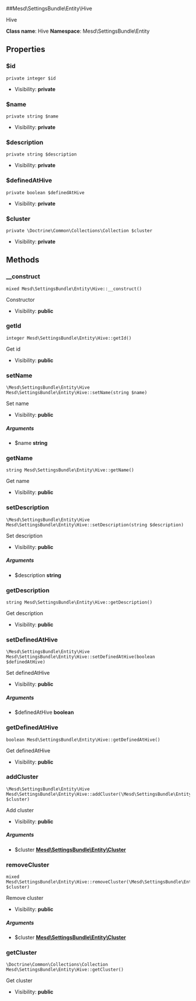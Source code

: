 ##Mesd\SettingsBundle\Entity\Hive

Hive




**Class name**: Hive
**Namespace**: Mesd\SettingsBundle\Entity





Properties
----------


### $id

    private integer $id





* Visibility: **private**


### $name

    private string $name





* Visibility: **private**


### $description

    private string $description





* Visibility: **private**


### $definedAtHive

    private boolean $definedAtHive





* Visibility: **private**


### $cluster

    private \Doctrine\Common\Collections\Collection $cluster





* Visibility: **private**


Methods
-------


### __construct

    mixed Mesd\SettingsBundle\Entity\Hive::__construct()

Constructor



* Visibility: **public**




### getId

    integer Mesd\SettingsBundle\Entity\Hive::getId()

Get id



* Visibility: **public**




### setName

    \Mesd\SettingsBundle\Entity\Hive Mesd\SettingsBundle\Entity\Hive::setName(string $name)

Set name



* Visibility: **public**


##### Arguments
* $name **string**



### getName

    string Mesd\SettingsBundle\Entity\Hive::getName()

Get name



* Visibility: **public**




### setDescription

    \Mesd\SettingsBundle\Entity\Hive Mesd\SettingsBundle\Entity\Hive::setDescription(string $description)

Set description



* Visibility: **public**


##### Arguments
* $description **string**



### getDescription

    string Mesd\SettingsBundle\Entity\Hive::getDescription()

Get description



* Visibility: **public**




### setDefinedAtHive

    \Mesd\SettingsBundle\Entity\Hive Mesd\SettingsBundle\Entity\Hive::setDefinedAtHive(boolean $definedAtHive)

Set definedAtHive



* Visibility: **public**


##### Arguments
* $definedAtHive **boolean**



### getDefinedAtHive

    boolean Mesd\SettingsBundle\Entity\Hive::getDefinedAtHive()

Get definedAtHive



* Visibility: **public**




### addCluster

    \Mesd\SettingsBundle\Entity\Hive Mesd\SettingsBundle\Entity\Hive::addCluster(\Mesd\SettingsBundle\Entity\Cluster $cluster)

Add cluster



* Visibility: **public**


##### Arguments
* $cluster **[Mesd\SettingsBundle\Entity\Cluster](Mesd-SettingsBundle-Entity-Cluster.md)**



### removeCluster

    mixed Mesd\SettingsBundle\Entity\Hive::removeCluster(\Mesd\SettingsBundle\Entity\Cluster $cluster)

Remove cluster



* Visibility: **public**


##### Arguments
* $cluster **[Mesd\SettingsBundle\Entity\Cluster](Mesd-SettingsBundle-Entity-Cluster.md)**



### getCluster

    \Doctrine\Common\Collections\Collection Mesd\SettingsBundle\Entity\Hive::getCluster()

Get cluster



* Visibility: **public**



